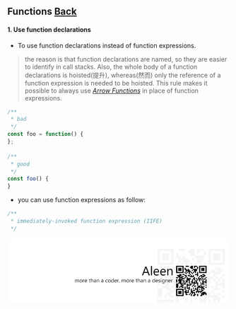 ## Functions [**Back**](./../README.md)

#### 1. Use function declarations

- To use function declarations instead of function expressions.

> the reason is that function declarations are named, so they are easier to identify in call stacks. Also, the whole body of a function declarations is hoisted(提升), whereas(然而) only the reference of a function expression is needed to be hoisted. This rule makes it possible to always use [*Arrow Functions*](./../arrowFunctions/arrowFunctions.md) in place of function expressions.

```js
/**
 * bad
 */
const foo = function() {
};

/**
 * good
 */
const foo() {
}
```

- you can use function expressions as follow:

```js
/**
 * immediately-invoked function expression (IIFE)
 */
```

<a href="http://aleen42.github.io/" target="_blank" ><img src="./../pic/tail.gif"></a>